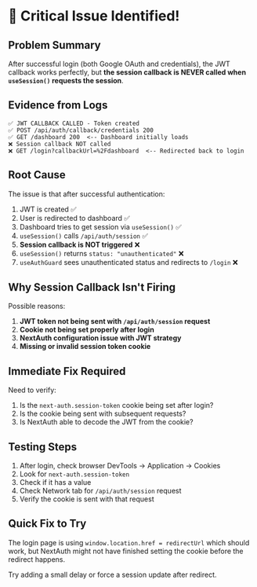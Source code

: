 # 🔴 Critical Issue Identified!

## Problem Summary

After successful login (both Google OAuth and credentials), the JWT callback works perfectly, but **the session callback is NEVER called when `useSession()` requests the session**.

## Evidence from Logs

```
✅ JWT CALLBACK CALLED - Token created
✅ POST /api/auth/callback/credentials 200
✅ GET /dashboard 200  <-- Dashboard initially loads
❌ Session callback NOT called
❌ GET /login?callbackUrl=%2Fdashboard  <-- Redirected back to login
```

## Root Cause

The issue is that after successful authentication:

1. JWT is created ✅
2. User is redirected to dashboard ✅
3. Dashboard tries to get session via `useSession()` ✅
4. `useSession()` calls `/api/auth/session` ✅
5. **Session callback is NOT triggered** ❌
6. `useSession()` returns `status: "unauthenticated"` ❌
7. `useAuthGuard` sees unauthenticated status and redirects to `/login` ❌

## Why Session Callback Isn't Firing

Possible reasons:

1. **JWT token not being sent with `/api/auth/session` request**
2. **Cookie not being set properly after login**
3. **NextAuth configuration issue with JWT strategy**
4. **Missing or invalid session token cookie**

## Immediate Fix Required

Need to verify:

1. Is the `next-auth.session-token` cookie being set after login?
2. Is the cookie being sent with subsequent requests?
3. Is NextAuth able to decode the JWT from the cookie?

## Testing Steps

1. After login, check browser DevTools → Application → Cookies
2. Look for `next-auth.session-token`
3. Check if it has a value
4. Check Network tab for `/api/auth/session` request
5. Verify the cookie is sent with that request

## Quick Fix to Try

The login page is using `window.location.href = redirectUrl` which should work, but NextAuth might not have finished setting the cookie before the redirect happens.

Try adding a small delay or force a session update after redirect.
